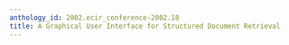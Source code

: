 ```yaml
---
anthology_id: 2002.ecir_conference-2002.18
title: A Graphical User Interface for Structured Document Retrieval
---
```

